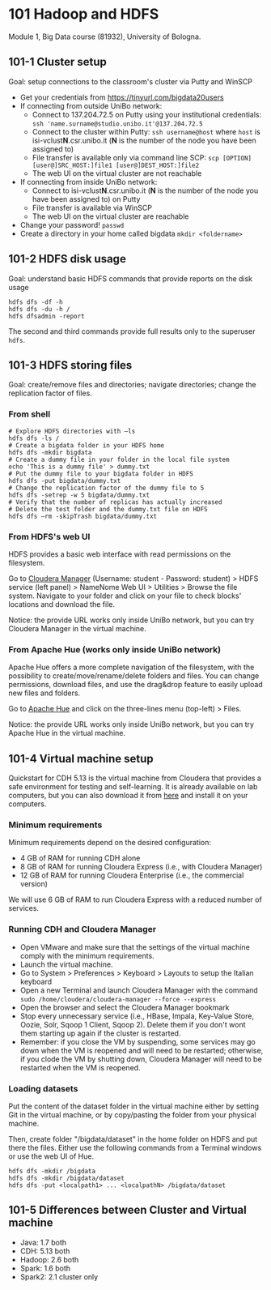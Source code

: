 # 101 Hadoop and HDFS

Module 1, Big Data course (81932), University of Bologna.

## 101-1 Cluster setup

Goal: setup connections to the classroom's cluster via Putty and WinSCP

- Get your credentials from https://tinyurl.com/bigdata20users 
- If connecting from outside UniBo network:
  - Connect to 137.204.72.5 on Putty using your institutional credentials: ```ssh 'name.surname@studio.unibo.it'@137.204.72.5``` 
  - Connect to the cluster within Putty: ```ssh username@host``` where ```host``` is isi-vclust**N**.csr.unibo.it (**N** is the number of the node you have been assigned to)
  - File transfer is available only via command line SCP: ```scp [OPTION] [user@]SRC_HOST:]file1 [user@]DEST_HOST:]file2```
  - The web UI on the virtual cluster are not reachable
- If connecting from inside UniBo network:
  - Connect to isi-vclust**N**.csr.unibo.it (**N** is the number of the node you have been assigned to) on Putty
  - File transfer is available via WinSCP
  - The web UI on the virtual cluster are reachable
- Change your password!
```passwd```
- Create a directory in your home called bigdata
```mkdir <foldername>```

## 101-2 HDFS disk usage

Goal: understand basic HDFS commands that provide reports on the disk usage

```
hdfs dfs -df -h
hdfs dfs -du -h /
hdfs dfsadmin -report
```

The second and third commands provide full results only to the superuser ```hdfs```.

## 101-3 HDFS storing files

Goal: create/remove files and directories; navigate directories; change the replication factor of files.

### From shell

```shell
# Explore HDFS directories with –ls
hdfs dfs -ls /
# Create a bigdata folder in your HDFS home
hdfs dfs -mkdir bigdata
# Create a dummy file in your folder in the local file system
echo 'This is a dummy file' > dummy.txt
# Put the dummy file to your bigdata folder in HDFS
hdfs dfs -put bigdata/dummy.txt
# Change the replication factor of the dummy file to 5
hdfs dfs -setrep -w 5 bigdata/dummy.txt
# Verify that the number of replicas has actually increased
# Delete the test folder and the dummy.txt file on HDFS
hdfs dfs –rm -skipTrash bigdata/dummy.txt
```

### From HDFS's web UI

HDFS provides a basic web interface with read permissions on the filesystem. 

Go to [Cloudera Manager](http://137.204.72.233:7180/cmf/home) (Username: student - Password: student) > HDFS service (left panel) > NameNome Web UI > Utilities > Browse the file system. Navigate to your folder and click on your file to check blocks' locations and download the file.

Notice: the provide URL works only inside UniBo network, but you can try Cloudera Manager in the virtual machine.

### From Apache Hue (works only inside UniBo network)

Apache Hue offers a more complete navigation of the filesystem, with the possibility to create/move/rename/delete folders and files. You can change permissions, download files, and use the drag&drop feature to easily upload new files and folders.

Go to [Apache Hue](http://137.204.72.233:8888) and click on the three-lines menu (top-left) > Files.

Notice: the provide URL works only inside UniBo network, but you can try Apache Hue in the virtual machine.

## 101-4 Virtual machine setup

Quickstart for CDH 5.13 is the virtual machine from Cloudera that provides a safe environment for testing and self-learning. It is already available on lab computers, but you can also download it from [here](https://www.cloudera.com/downloads/quickstart_vms/5-13.html) and install it on your computers.

### Minimum requirements

Minimum requirements depend on the desired configuration:
- 4 GB of RAM for running CDH alone
- 8 GB of RAM for running Cloudera Express (i.e., with Cloudera Manager)
- 12 GB of RAM for running Cloudera Enterprise (i.e., the commercial version)

We will use 6 GB of RAM to run Cloudera Express with a reduced number of services.

### Running CDH and Cloudera Manager

- Open VMware and make sure that the settings of the virtual machine comply with the minimum requirements.
- Launch the virtual machine.
- Go to System > Preferences > Keyboard > Layouts to setup the Italian keyboard
- Open a new Terminal and launch Cloudera Manager with the command ```sudo /home/cloudera/cloudera-manager --force --express```
- Open the browser and select the Cloudera Manager bookmark
- Stop every unnecessary service (i.e., HBase, Impala, Key-Value Store, Oozie, Solr, Sqoop 1 Client, Sqoop 2). Delete them if you don't wont them starting up again if the cluster is restarted.
- Remember: if you close the VM by suspending, some services may go down when the VM is reopened and will need to be restarted; otherwise, if you clode the VM by shutting down, Cloudera Manager will need to be restarted when the VM is reopened.

### Loading datasets

Put the content of the dataset folder in the virtual machine either by setting Git in the virtual machine, or by copy/pasting the folder from your physical machine.

Then, create folder "/bigdata/dataset" in the home folder on HDFS and put there the files. Either use the following commands from a Terminal windows or use the web UI of Hue.

```shell
hdfs dfs -mkdir /bigdata
hdfs dfs -mkdir /bigdata/dataset
hdfs dfs -put <localpath1> ... <localpathN> /bigdata/dataset
```

## 101-5 Differences between Cluster and Virtual machine

- Java: 1.7 both
- CDH: 5.13 both
- Hadoop: 2.6 both
- Spark: 1.6 both
- Spark2: 2.1 cluster only
